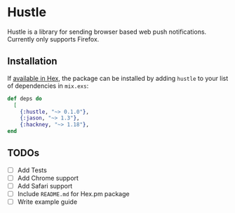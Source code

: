 # Hustle

Hustle is a library for sending browser based web push notifications. Currently only supports Firefox.

## Installation

If [available in Hex](https://hex.pm/docs/publish), the package can be installed
by adding `hustle` to your list of dependencies in `mix.exs`:

```elixir
def deps do
  [
    {:hustle, "~> 0.1.0"},
    {:jason, "~> 1.3"},
    {:hackney, "~> 1.18"},
end
```

## TODOs
- [ ] Add Tests
- [ ] Add Chrome support
- [ ] Add Safari support
- [ ] Include `README.md` for Hex.pm package
- [ ] Write example guide
